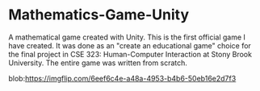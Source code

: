# Mathematics-Game-Unity
A mathematical game created with Unity. This is the first official game I have created. It was done as an "create an educational game" choice for the final project in CSE 323: Human-Computer Interaction at Stony Brook University. The entire game was written from scratch.

blob:https://imgflip.com/6eef6c4e-a48a-4953-b4b6-50eb16e2d7f3
